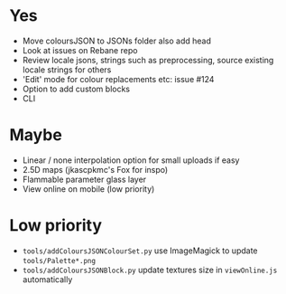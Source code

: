 # Yes

- Move coloursJSON to JSONs folder also add head
- Look at issues on Rebane repo
- Review locale jsons, strings such as preprocessing, source existing locale strings for others
- 'Edit' mode for colour replacements etc: issue #124
- Option to add custom blocks
- CLI

# Maybe

- Linear / none interpolation option for small uploads if easy
- 2.5D maps (jkascpkmc's Fox for inspo)
- Flammable parameter glass layer
- View online on mobile (low priority)

# Low priority

- `tools/addColoursJSONColourSet.py` use ImageMagick to update `tools/Palette*.png`
- `tools/addColoursJSONBlock.py` update textures size in `viewOnline.js` automatically
